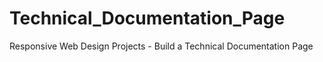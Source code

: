 # Technical_Documentation_Page
Responsive Web Design Projects - Build a Technical Documentation Page
